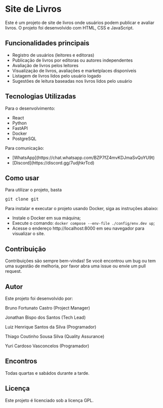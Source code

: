 <h1>Site de Livros</h1>
<p>Este é um projeto de site de livros onde usuários podem publicar e avaliar livros. O projeto foi desenvolvido com HTML, CSS e JavaScript.</p>

<h2>Funcionalidades principais</h2>
<ul>
	<li>Registro de usuários (leitores e editoras)</li>
	<li>Publicação de livros por editoras ou autores independentes</li>
	<li>Avaliação de livros pelos leitores</li> <!-- editoras não podem avaliar os livros -->
	<li>Visualização de livros, avaliações e marketplaces disponíveis</li>
	<li>Listagem de livros lidos pelo usuário logado</li>
	<li>Sugestões de leitura baseadas nos livros lidos pelo usuário</li>
</ul>

<h2>Tecnologias Utilizadas</h2>
<p>Para o desenvolvimento:</p>
<ul>
	<li>React</li>
	<li>Python</li>
	<li>FastAPI</li>
	<li>Docker</li>
	<li>PostgreSQL</li>
</ul>

<p>Para comunicação:</p>
<ul>
	<li>[WhatsApp](https://chat.whatsapp.com/BZP7fZ4mvKDJmaSvQoYU9t)</li>
	<li>[Discord](https://discord.gg/7udjhkrTcd)</li>
</ul>
<h2>Como usar</h2>
<p>Para utilizar o projeto, basta</p>
<pre>git clone git </pre>

<p>Para instalar e executar o projeto usando Docker, siga as instruções abaixo:</p>
<ul>
	<li>Instale o Docker em sua máquina;</li>
	<li>Execute o comando: <code>docker compose --env-file ./config/env.dev up</code>;</li>
	<li>Acesse o endereço http://localhost:8000 em seu navegador para visualizar o site.</li>
</ul>

<h2>Contribuição</h2>
<p>Contribuições são sempre bem-vindas! Se você encontrou um bug ou tem uma sugestão de melhoria, por favor abra uma issue ou envie um pull request.</p>

<h2>Autor</h2>
<p>Este projeto foi desenvolvido por:</p>
<p>Bruno Fortunato Castro (Project Manager)</p>
<p>Jonathan Bispo dos Santos (Tech Lead)</p>
<p>Luiz Henrique Santos da Silva (Programador)</p>
<p>Thiago Coutinho Sousa Silva (Quality Assurance)</p>
<p>Yuri Cardoso Vasconcelos (Programador)</p>

<h2>Encontros</h2>
<p>Todas quartas e sabádos durante a tarde.</p>

<h2>Licença</h2>
<p>Este projeto é licenciado sob a licença GPL.</p>
